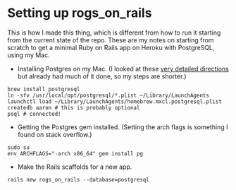 # Setting up rogs_on_rails

This is how I made this thing, which is different from how to run it
starting from the current state of the repo. These are my notes on
starting from scratch to get a minimal Ruby on Rails app on Heroku
with PostgreSQL, using my Mac.

* Installing Postgres on my Mac. (I looked at these [very detailed directions](https://www.codefellows.org/blog/three-battle-tested-ways-to-install-postgresql) but already had much of it done, so my steps are shorter.)

```
brew install postgresql
ln -sfv /usr/local/opt/postgresql/*.plist ~/Library/LaunchAgents
launchctl load ~/Library/LaunchAgents/homebrew.mxcl.postgresql.plist
createdb aaron # this is probably optional
psql # connected!
```

* Getting the Postgres gem installed. (Setting the arch flags is something I found on stack overflow.)

```
sudo su
env ARCHFLAGS="-arch x86_64" gem install pg
```

* Make the Rails scaffolds for a new app.

```
rails new rogs_on_rails --database=postgresql
```
